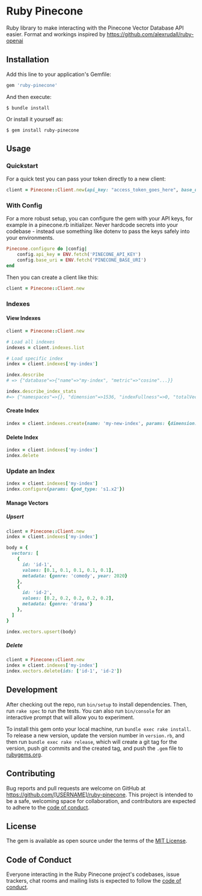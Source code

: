 # Ruby Pinecone

Ruby library to make interacting with the Pinecone Vector Database API easier.
Format and workings inspired by https://github.com/alexrudall/ruby-openai

## Installation

Add this line to your application's Gemfile:

```ruby
gem 'ruby-pinecone'
```

And then execute:

    $ bundle install

Or install it yourself as:

    $ gem install ruby-pinecone

## Usage

### Quickstart

For a quick test you can pass your token directly to a new client:

```ruby
client = Pinecone::Client.new(api_key: "access_token_goes_here", base_uri: "https://index_name-project_id.svc.environment.pinecone.io")
```

### With Config

For a more robust setup, you can configure the gem with your API keys, for example in a pinecone.rb initializer. Never hardcode secrets into your codebase - instead use something like dotenv to pass the keys safely into your environments.

```ruby
Pinecone.configure do |config|
    config.api_key = ENV.fetch('PINECONE_API_KEY')
    config.base_uri = ENV.fetch('PINECONE_BASE_URI')
end
```
Then you can create a client like this:

```ruby
client = Pinecone::Client.new
```

### Indexes

#### View Indexes
```ruby
client = Pinecone::Client.new

# Load all indexes
indexes = client.indexes.list

# Load specific index
index = client.indexes['my-index']

index.describe
# => {"database"=>{"name"=>"my-index", "metric"=>"cosine"...}}

index.describe_index_stats
#=> {"namespaces"=>{}, "dimension"=>1536, "indexFullness"=>0, "totalVectorCount"=>0}
```

#### Create Index
```ruby
index = client.indexes.create(name: 'my-new-index', params: {dimension: 1536})
```

#### Delete Index
```ruby
index = client.indexes['my-index']
index.delete
```

### Update an Index
```ruby
index = client.indexes['my-index']
index.configure(params: {pod_type: 's1.x2'})
```

#### Manage Vectors

##### Upsert
```ruby
client = Pinecone::Client.new
index = client.indexes['my-index']

body = {
  vectors: [
    {
      id: 'id-1',
      values: [0.1, 0.1, 0.1, 0.1, 0.1],
      metadata: {genre: 'comedy', year: 2020}
    },
    {
      id: 'id-2',
      values: [0.2, 0.2, 0.2, 0.2, 0.2],
      metadata: {genre: 'drama'}
    },
  ]
}

index.vectors.upsert(body)
```

##### Delete
```ruby
client = Pinecone::Client.new
index = client.indexes['my-index']
index.vectors.delete(ids: ['id-1', 'id-2'])
```

## Development

After checking out the repo, run `bin/setup` to install dependencies. Then, run `rake spec` to run the tests. You can also run `bin/console` for an interactive prompt that will allow you to experiment.

To install this gem onto your local machine, run `bundle exec rake install`. To release a new version, update the version number in `version.rb`, and then run `bundle exec rake release`, which will create a git tag for the version, push git commits and the created tag, and push the `.gem` file to [rubygems.org](https://rubygems.org).

## Contributing

Bug reports and pull requests are welcome on GitHub at https://github.com/[USERNAME]/ruby-pinecone. This project is intended to be a safe, welcoming space for collaboration, and contributors are expected to adhere to the [code of conduct](https://github.com/[USERNAME]/ruby-pinecone/blob/main/CODE_OF_CONDUCT.md).

## License

The gem is available as open source under the terms of the [MIT License](https://opensource.org/licenses/MIT).

## Code of Conduct

Everyone interacting in the Ruby Pinecone project's codebases, issue trackers, chat rooms and mailing lists is expected to follow the [code of conduct](https://github.com/[USERNAME]/ruby-pinecone/blob/main/CODE_OF_CONDUCT.md).

